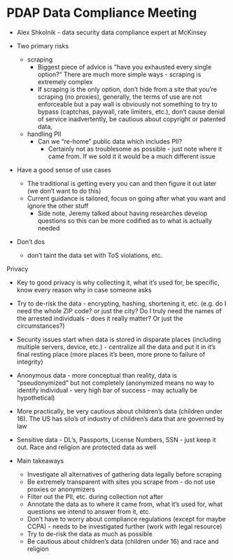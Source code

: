 # PDAP Data Compliance Meeting

- Alex Shkolnik - data security data compliance expert at McKinsey

- Two primary risks
	- scraping
		- Biggest piece of advice is “have you exhausted every single option?” There are much more simple ways - scraping is extremely complex
		- If scraping is the only option, don’t hide from a site that you’re scraping (no proxies), generally, the terms of use are not enforceable but a pay wall is obviously not something to try to bypass (captchas, paywall, rate limiters, etc.), don’t cause denial of service inadvertently, be cautious about copyright or patented data, 
	- handling PII
		- Can we “re-home” public data which includes PII?
			- Certainly not as troublesome as possible - just note where it came from. If we sold it it would be a much different issue

- Have a good sense of use cases
	- The traditional is getting every you can and then figure it out later (we don’t want to do this)
	- Current guidance is tailored, focus on going after what you want and ignore the other stuff
		- Side note, Jeremy talked about having researches develop questions so this can be more codified as to what is actually needed

- Don’t dos
	- don’t taint the data set with ToS violations, etc.

Privacy
- Key to good privacy is why collecting it, what it’s used for, be specific, know every reason why in case someone asks
- Try to de-risk the data - encrypting, hashing, shortening it, etc. (e.g. do I need the whole ZIP code? or just the city? Do I truly need the names of the arrested individuals - does it really matter? Or just the circumstances?)
- Security issues start when data is stored in disparate places (including multiple servers, device, etc.) - centralize all the data and put it in it’s final resting place (more places it’s been, more prone to failure of integrity)
- Anonymous data - more conceptual than reality, data is “pseudonymized” but not completely (anonymized means no way to identify individual - very high bar of success - may actually be hypothetical)
- More practically, be very cautious about children’s data (children under 16). The US has silo’s of industry of children’s data that are governed by law
- Sensitive data - DL’s, Passports, License Numbers, SSN - just keep it out. Race and religion are protected data as well

- Main takeaways
	- Investigate all alternatives of gathering data legally before scraping
	- Be extremely transparent with sites you scrape from - do not use proxies or anonymizers
	- Filter out the PII, etc. during collection not after
	- Annotate the data as to where it came from, what it’s used for, what questions we intend to answer from it, etc.
	- Don’t have to worry about compliance regulations (except for maybe CCPA) - needs to be investigated further (work with legal resource)
	- Try to de-risk the data as much as possible
	- Be cautious about children’s data (children under 16) and race and religion


